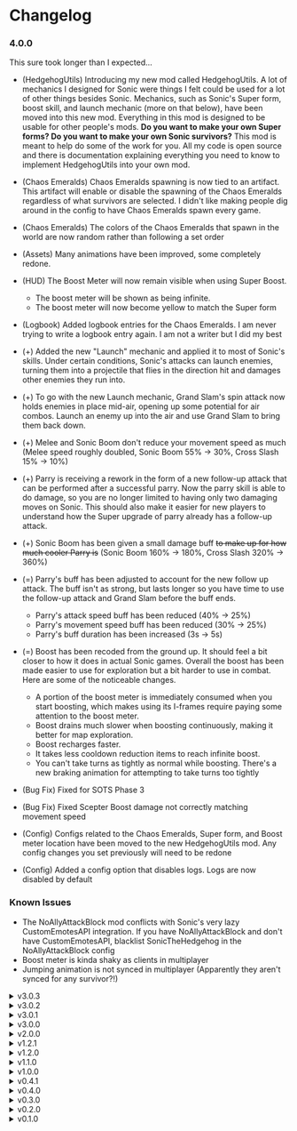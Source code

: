 # Changelog

### 4.0.0
This sure took longer than I expected...

 - (HedgehogUtils) Introducing my new mod called HedgehogUtils. A lot of mechanics I designed for Sonic were things I felt could be used for a lot of other things besides Sonic. Mechanics, such as Sonic's Super form, boost skill, and launch mechanic (more on that below), have been moved into this new mod. Everything in this mod is designed to be usable for other people's mods. **Do you want to make your own Super forms? Do you want to make your own Sonic survivors?** This mod is meant to help do some of the work for you. All my code is open source and there is documentation explaining everything you need to know to implement HedgehogUtils into your own mod.

 - (Chaos Emeralds) Chaos Emeralds spawning is now tied to an artifact. This artifact will enable or disable the spawning of the Chaos Emeralds regardless of what survivors are selected. I didn't like making people dig around in the config to have Chaos Emeralds spawn every game.

 - (Chaos Emeralds) The colors of the Chaos Emeralds that spawn in the world are now random rather than following a set order

 - (Assets) Many animations have been improved, some completely redone.
 
 - (HUD) The Boost Meter will now remain visible when using Super Boost.
     - The boost meter will be shown as being infinite.
	 - The boost meter will now become yellow to match the Super form

 - (Logbook) Added logbook entries for the Chaos Emeralds. I am never trying to write a logbook entry again. I am not a writer but I did my best

 - (+) Added the new "Launch" mechanic and applied it to most of Sonic's skills. Under certain conditions, Sonic's attacks can launch enemies, turning them into a projectile that flies in the direction hit and damages other enemies they run into.

 - (+) To go with the new Launch mechanic, Grand Slam's spin attack now holds enemies in place mid-air, opening up some potential for air combos. Launch an enemy up into the air and use Grand Slam to bring them back down. 

 - (+) Melee and Sonic Boom don't reduce your movement speed as much (Melee speed roughly doubled, Sonic Boom 55% -> 30%, Cross Slash 15% -> 10%)
 
 - (+) Parry is receiving a rework in the form of a new follow-up attack that can be performed after a successful parry. Now the parry skill is able to do damage, so you are no longer limited to having only two damaging moves on Sonic. This should also make it easier for new players to understand how the Super upgrade of parry already has a follow-up attack.

 - (+) Sonic Boom has been given a small damage buff ~~to make up for how much cooler Parry is~~ (Sonic Boom 160% -> 180%, Cross Slash 320% -> 360%)
 
 - (=) Parry's buff has been adjusted to account for the new follow up attack. The buff isn't as strong, but lasts longer so you have time to use the follow-up attack and Grand Slam before the buff ends.
     - Parry's attack speed buff has been reduced (40% -> 25%)
	 - Parry's movement speed buff has been reduced (30% -> 25%)
	 - Parry's buff duration has been increased (3s -> 5s)
	 
 - (=) Boost has been recoded from the ground up. It should feel a bit closer to how it does in actual Sonic games. Overall the boost has been made easier to use for exploration but a bit harder to use in combat. Here are some of the noticeable changes.
     - A portion of the boost meter is immediately consumed when you start boosting, which makes using its I-frames require paying some attention to the boost meter.
	 - Boost drains much slower when boosting continuously, making it better for map exploration.
	 - Boost recharges faster.
	 - It takes less cooldown reduction items to reach infinite boost.
	 - You can't take turns as tightly as normal while boosting. There's a new braking animation for attempting to take turns too tightly

 - (Bug Fix) Fixed for SOTS Phase 3
 - (Bug Fix) Fixed Scepter Boost damage not correctly matching movement speed
	 
 - (Config) Configs related to the Chaos Emeralds, Super form, and Boost meter location have been moved to the new HedgehogUtils mod. Any config changes you set previously will need to be redone

 - (Config) Added a config option that disables logs. Logs are now disabled by default

### Known Issues
 - The NoAllyAttackBlock mod conflicts with Sonic's very lazy CustomEmotesAPI integration. If you have NoAllyAttackBlock and don't have CustomEmotesAPI, blacklist SonicTheHedgehog in the NoAllyAttackBlock config
 - Boost meter is kinda shaky as clients in multiplayer
 - Jumping animation is not synced in multiplayer (Apparently they aren't synced for any survivor?!)

<details>
<summary>v3.0.3</summary>

 - (Assets) Added a loading screen sprite of Sonic if LoadingScreenFix is installed
 
 - (Assets) Redone boost VFX
 
 - (Bug Fix) Fixed for SOTS Phase 1
</details>
 
<details>
<summary>v3.0.2</summary>

 - (Assets) Added an inspect description to the Chaos Emeralds

 - (Bug Fix) Removed obnoxious TestState spam in the logs
 - (Bug Fix) Holding Sonic Boom now properly stacks Luminous Shot

 - (Optimization) Optimized some stuff with item pickups. You should see less log statements about items needed for transforming if you use stuff like Aerolt

 - (Config) Added a new config option that handles how Chaos Emeralds are shared between players, letting you be more restrictive with who gets to activate the Super form when emeralds are split between players
 - (Config) Added a new config option to announce in chat when someone transforms into their Super form
 </details>
 
<details>
<summary>v3.0.1</summary>

 - (Dependency) Forgot R2API_Items... oops
</details>

<details>
<summary>v3.0.0</summary>
 SOTS update came at a bit of an awkward time. At this point i'm like 90% done with the complete rewrite of Super forms but not quite at the point I want to be. Still, I don't want to keep people waiting without a Sonic mod so custom super form mod compatibility will come next update.
 Almost everything related to Super Sonic has been rewritten. For most players, the difference won't be too noticeable, but this will soon allow other modders to make their own Super forms for Sonic or for any other survivor. ~~Next update~~ Next major update will include this and will likely be the final update I make to the Sonic mod.

 - (Assets) Added a new sound for when Chaos Emeralds are purchased
 - (Assets) Reworded Chaos Emerald descriptions, mostly for parity with base game descriptions

 - (+) ALL survivors are now able to turn Super with the Chaos Emeralds

 - (Bug Fix) Fixed mastery achievement often not being unlocked when it should have
 - (Bug Fix) Fixed errors causing broken run history to be generated
 - (Bug Fix) Fixed yellow glow staying when losing Super form while boosting

 - (Compatibility) Added LookingGlass compatibility with buff descriptions and Chaos Emerald information

 - (Config) Added new config options for controlling the number of Chaos Emeralds that can spawn each stage
 - (Config) Added a new config option for allowing Chaos Emeralds to spawn even if no one is playing Sonic
 - (Config) Added a new config option for changing the price of Chaos Emeralds
 - (Config) Added a new config option for allowing the Chaos Emeralds to not be consumed after being used
 
 - (Dependency) Removed dependency on R2API, instead using the separate R2API modules
 - (Dependency) Added LoopingSoundFix as a dependency. I noticed some issues with Super Grand Slam rain projectile looping its sound for the entire stage so it's here just in case. If you don't want it, it can be removed
</details>

<details>
<summary>v2.0.0</summary>

 - (New Form) Added Super Sonic and collectable Chaos Emeralds
 
 - (New Skin) Added a new mastery skin. Thanks to FORCED_REASSEMBLY for the help with making it (Can also be unlocked through the config)
 
 - (Assets) Adjustments to most animations
 - (Assets) Adjustments to many VFX
 - (Assets) Added custom buff icons to Sonic's armor when homing attacking
 
 - (Logbook) Added logbook entries for Sonic. Chaos Emerald logs coming soon
 
 - (+) Flat cooldown reduction (Purity) now increases the boost cap more (25 -> 33.3)
 
 - (Bug Fix) Homing targeting has been adjusted so it now works with Artifact of Chaos
 - (Bug Fix) Homing Attack and Grand Slam movement slows down when approaching enemies so you won't overshoot at high speeds
 - (Bug Fix) Fixed strange movement involving melee and extreme attack speed
 
 - (Read Me) Completely redecorated it with tables and images
 </details>

<details>
<summary>v1.2.1</summary>

 - (Bug Fix) Probably fixed NREs from alt secondary skill achievement
 
 </details>

<details>
<summary>v1.2.0</summary>

 - (New Skill) Added a new alternate secondary skill. This can be unlocked by completing a newly added achievement (Or just unlocking it with the config)
 - (New Skill/Compatibility) Added support for StandaloneAncientScepter. Upgrade Boost into Thundering Boost, dealing damage to enemies you run through

 - (Assets) Small adjustments to most VFX
 - (Assets) Small adjustments to a few animations
 - (Assets) Created new "Homing" keyword and added it to applicable skill descriptions
 
 - (+) Boost speed scaling has been adjusted to increase base move speed and move speed multipliers (Default movement speed is the same, but scales better with other movement speed buffs)
 - (+) Momentum passive now has a unique interaction with flying. While flying, build momentum by moving in a straight line
 - (=) The camera now zooms out while boosting
 
 - (Bug Fix) Fixed cases where Sonic's primary wasn't proccing shuriken
 
 - (QoL) Using Grand Slam without a target and then hitting something will now set that enemy as the target for the rest of the attack (I've been trying to do this from the very beginning)
 
 - (Read Me) Added a section listing compatible mods
 - (Changelog) Put older patch notes into dropdown menus
 
 </details>

<details>
<summary>v1.1.0</summary>

 - (Assets) Many animations have been changed slightly
 - (Assets) A new animation has been added for entering boost while standing still

 - (+) Movement while meleeing has been adjusted, giving slightly more movement based on movement speed
 - (+) Using Grand Slam without a target now goes further
 - (=) Adjusted hit stop for melee and homing attack
 - (-) Max targeting range of all homing skills has been reduced
 
 - (Bug Fix) Melee and homing attack sounds no longer desync

 - (QoL) There is now a reticle for aiming homing skills
 - (QoL) New config option for whether homing attacks require a key press to be triggered or whether they can be activated by holding the key down
 
 - (Read Me) Removed mention of homing skills scaling with sprint speed (Sprint speed is jank and I can't get the scaling to work)

</details>

<details>
<summary>v1.0.0</summary>

 - (Assets) The following sound effects have been added
     - Jumping
	 - Starting melee attacks
	 - Landing melee attacks
	 - Starting a homing attack
	 - Landing a homing attack
	 - Firing a sonic boom
	 - Landing a sonic boom
	 - Boosting
	 - Switching between boost types
	 - Charging a Grand Slam
	 - Landing each hit of Grand Slam
	 - Dying
 - (Assets) Updated all icons
 
 - (+) Bandolier now restores a small portion of the boost meter
 - (=) Walking speed reduced but sprinting speed multiplier increased, max speed stays the same (10 and 1.45 -> 8.5 and 1.7)
 
 - (Bug Fix) Replaced v0.4.1's temporary fix to passive skill stuff with a permanent fix
 - (Bug Fix) Fixed small bug with the speed decrease of the momentum passive
 - (Bug Fix) Fixed being permanently stuck after using a homing skill with 0 movement speed
 - (Bug Fix) With the power of extreme jank, Malachite Aspects no longer break every bone in Sonic's body. All jitter bones placed on Sonic will be forcefully removed
 - (Bug Fix) Exiting boost mid-air no longer stops the jump ball animation
 
 - (Compatibility) RiskOfOptions compatibility with settings to adjust boost meter positioning
 - (Compatibility) BetterUI compatibility

 - (Read Me) Added momentum passive and general information about Sonic to the read me
 
</details>

<details>
<summary>v0.4.1</summary>

 - (Optimization) Stat changes now mark stats as dirty instead of calling recalc directly
 
 - (Bug Fix) Temporary band-aid fix to issue with Sonic's passive skill and passive skill family
 
</details>

<details>
<summary>v0.4.0</summary>

 - (New Skill) Added the Momentum passive. This passive makes Sonic speed up when running down hill and slow down when running up hill

 - (Assets) New VFX has been added for the following
     - Starting boost
	 - Starting power boost
	 - Starting a homing attack
	 - Landing a homing attack
	 - Landing any melee attack
	 - Landing the final kick of Grand Slam
 - (Assets) The boost meter will now glow when power boosting
 - (Assets) Added ending text
 - (Assets) Slight tweaks to skill icons
 
 - (Bug Fix) The max time you can spend in Grand Slam's final kick now scales with movement speed, so low movement speed doesn't stop the attack from landing
 
 - (Compatibility) MULTIPLAYER COMPATIBILITY YEEEEAAAHHH
 - (Compatibility) Mostly moved from On.RecalculateStats to RecalculateStatsAPI (RecalculateStatsAPI where is my acceleration stat)
 - (Compatibility) CustomEmotesAPI support
 - (Compatibility) Sonic will now have proper movement and infinite mid-air boosts while flying (Milky Chrysalis)
 - (Compatibility) The slow descent at the end of Milky Chrysalis can now be cancelled by using any homing skill
 - (Compatibility) Sonic is now compatible with utility skill replacements (For the 0 people who would want to replace Boost with Essence of Heresy)

</details>

<details>
<summary>v0.3.0</summary>

 - (Assets) T-Posing no more! The following animations have been added
     - Jumping
	 - Spinning in a ball
	 - Grand Slam's final kick
	 - Ascending/Descending
	 - Dying
	 - Idle animation for not moving for a while
 - (Assets) The boost meter has been redone with these new features
     - No longer breaks from changes in screen resolution
	 - Now has custom visuals to show changes in the boost cap
	 - Infinite boost icon now properly fades away like the normal boost meter does
 - (Assets) Added some vfx to Sonic to indicate power boosting
 - (Assets) Skill descriptions changed slightly

 - (+) Flat cooldown reduction (Purity) now increases the boost cap much more (10 -> 25)
 - (=) Boost speed and power boost speed have been adjusted to make the difference more noticeable (40/60 -> 35/65)
 - (-) The auto-targeting of the final hit of Grand Slam can no longer track upwards

 - (Bug Fix) Fixed boost sometimes not switching between normal and power boost speeds
 - (Bug Fix) Fixed permanent invincibility involving Grand Slam and Volcanic Egg
 
</details>
 
<details>
<summary>v0.2.0</summary>

 - (Assets) Redone textures
 - (Assets) Made visuals for the Sonic Boom projectile
 - (Assets) Small tweaks to some vfx
 - (Assets) Added skill icons
 
 - (+) Melee hitboxes are now slightly larger
 - (+) The final hit of Grand Slam now does more knockback
 - (=) Sonic Boom and the start-up of Grand Slam now slow to a stop instead of stopping immediately
 - (=) Sonic Boom projectile is now smaller to make it collide with the floor less
 - (-) The repeated attacks of Grand Slam can no longer kill
 
 - (Bug Fix) Missing the final kick of Grand Slam will now set your velocity to 0, preventing fall damage
 - (Bug Fix) Fixed a lot of weird animation transitions
 - (Bug Fix) Picking up an item that gives additional utility skill stocks (Hardlight Afterburner) while grounded will now immediately restore all utility stocks
 - (Bug Fix) Sonic is no longer extra small in the character select screen (He's not THAT short)
 
</details>

<details>
<summary>v0.1.0</summary>

 - Initial Release
 
</details>